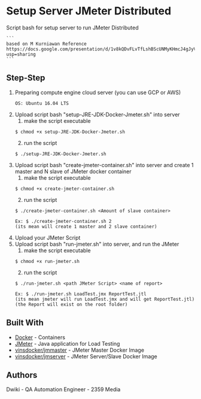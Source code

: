 # Setup Server JMeter Distributed

Script bash for setup server to run JMeter Distributed

    ```
    based on M Kurniawan Reference
    https://docs.google.com/presentation/d/1v8kQDvFLvTfLshBScUNMyKHmcJ4gJyVDiiBiXzL2yfE/edit?usp=sharing
	```

## Step-Step

1. Preparing compute engine cloud server (you can use GCP or AWS)
	```
	OS: Ubuntu 16.04 LTS
	```
2. Upload script bash "setup-JRE-JDK-Docker-Jmeter.sh" into server
    1. make the script executable
    ```
	$ chmod +x setup-JRE-JDK-Docker-Jmeter.sh
	```
    2. run the script 
    ```
	$ ./setup-JRE-JDK-Docker-Jmeter.sh
	```
3. Upload script bash "create-jmeter-container.sh" into server and create 1 master and N slave of JMeter docker container
    1. make the script executable
    ```
	$ chmod +x create-jmeter-container.sh
	```
    2. run the script 
    ```
	$ ./create-jmeter-container.sh <Amount of slave container>

	Ex: $ ./create-jmeter-container.sh 2
    (its mean will create 1 master and 2 slave container)
	```
4. Upload your JMeter Script
5. Upload script bash "run-jmeter.sh" into server, and run the JMeter
    1. make the script executable
    ```
	$ chmod +x run-jmeter.sh
	```
    2. run the script 
    ```
	$ ./run-jmeter.sh <path JMeter Script> <name of report>

	Ex: $ ./run-jmeter.sh LoadTest.jmx ReportTest.jtl
    (its mean jmeter will run LoadTest.jmx and will get ReportTest.jtl)
    (the Report will exist on the root folder)
	```

## Built With

* [Docker](https://www.docker.com/) - Containers
* [JMeter](https://jmeter.apache.org/) - Java application for Load Testing
* [vinsdocker/jmmaster](https://hub.docker.com/r/vinsdocker/jmmaster/) - JMeter Master Docker Image
* [vinsdocker/jmserver](https://hub.docker.com/r/vinsdocker/jmserver/) - JMeter Server/Slave Docker Image

## Authors

Dwiki - QA Automation Engineer - 2359 Media

